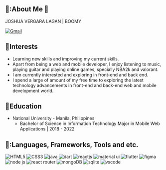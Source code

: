 ## 👦:About Me 🤙
  JOSHUA VERGARA LAGAN | 
  BOOMY

<p align="left">
  <a href="mailto:joshualagan099@gmail.com">
    <img src="https://img.shields.io/badge/Gmail-D14836?style=for-the-badge&logo=gmail&logoColor=white" alt="Gmail">
  </a>
</p>

## :white_heart:Interests
* Learning new skills and improving my current skills.
* Apart from being a web and mobile developer, I enjoy listening to music, playing guitar and playing online games, specially NBA2k and valorant.
* I am currently interested and exploring in front-end and back end.
* I spend a large of amount of my free time to exploring the latest technology advancements in front-end and back-end web and mobile development world.

## :school_satchel:Education
* National University - Manila, Philippines
  * Bachelor of Science in Information Technology Major in Mobile Web Applications | 2018 - 2022


## 🚀:Languages, Frameworks, Tools and etc.
<p align="left">
  <img src="https://img.shields.io/badge/HTML5-E34F26?style=for-the-badge&logo=html5&logoColor=white" alt="HTML5">
  <img src="https://img.shields.io/badge/CSS3-1572B6?style=for-the-badge&logo=css3&logoColor=white" alt="CSS3">
  <img src="https://img.shields.io/badge/Java-ED8B00?style=for-the-badge&logo=java&logoColor=white" alt="java">
  <img src="https://img.shields.io/badge/Dart-0175C2?style=for-the-badge&logo=dart&logoColor=white" alt="dart">
  <img src="https://img.shields.io/badge/React-20232A?style=for-the-badge&logo=react&logoColor=61DAFB" alt="reactjs">
  <img src="https://img.shields.io/badge/Material--UI-0081CB?style=for-the-badge&logo=material-ui&logoColor=white" alt="material ui">
  <img src="https://img.shields.io/badge/Flutter-02569B?style=for-the-badge&logo=flutter&logoColor=white" alt="flutter">
  <img src="https://img.shields.io/badge/Figma-F24E1E?style=for-the-badge&logo=figma&logoColor=white" alt="figma">
  <img src="https://img.shields.io/badge/Node.js-43853D?style=for-the-badge&logo=node.js&logoColor=white" alt="node js">
  <img src="https://img.shields.io/badge/React_Router-CA4245?style=for-the-badge&logo=react-router&logoColor=white" alt="react router"> 
  <img src="https://img.shields.io/badge/MongoDB-4EA94B?style=for-the-badge&logo=mongodb&logoColor=white" alt="mongoDB"> 
  <img src="https://img.shields.io/badge/SQLite-07405E?style=for-the-badge&logo=sqlite&logoColor=white" alt="sqlite"> 
  <img src="https://img.shields.io/badge/Made%20for-VSCode-1f425f.svg" alt="vscode"> 
</p>
